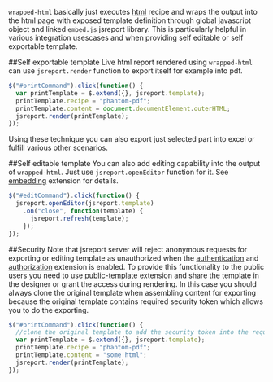 `wrapped-html` basically just executes [html](/learn/html) recipe and wraps the output into the html page with exposed template definition through global javascript object and linked `embed.js` jsreport library. This is particularly helpful in various integration usescases and when providing self editable or self exportable template.

##Self exportable template
Live html report rendered using `wrapped-html` can use `jsreport.render` function to export itself for example into pdf. 
```js
$("#printCommand").click(function() {
  var printTemplate = $.extend({}, jsreport.template);
  printTemplate.recipe = "phantom-pdf";
  printTemplate.content = document.documentElement.outerHTML;
  jsreport.render(printTemplate);
});
```

Using these technique you can also export just selected part into excel or fulfill various other scenarios. 

##Self editable template
You can also add editing capability into the output of `wrapped-html`. Just use `jsreport.openEditor` function for it. See [embedding](/learn/embedding) extension for details.

```js
$("#editCommand").click(function() {
  jsreport.openEditor(jsreport.template)
    .on("close", function(template) {
      jsreport.refresh(template);
    });
});
```

##Security
Note that jsreport server will reject anonymous requests for exporting or editing template as unauthorized when the [authentication](/learn/authentication) and [authorization](/learn/authorization) extension is enabled. To provide this functionality to the public users you need to use [public-template](/learn/public-templates) extension and share the template in the designer or grant the access during rendering. In this case you should always clone the original template when assembling content for exporting because the original template contains required security token which allows you to do the exporting.

```js
$("#printCommand").click(function() {
  //clone the original template to add the security token into the request
  var printTemplate = $.extend({}, jsreport.template);
  printTemplate.recipe = "phantom-pdf";
  printTemplate.content = "some html";
  jsreport.render(printTemplate);
});
```


